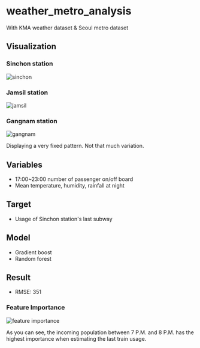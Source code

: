 # weather_metro_analysis
With KMA weather dataset &amp; Seoul metro dataset
 
## Visualization
 
### Sinchon station
![sinchon](https://github.com/skywalker023/weather_metro_analysis/blob/master/data/sinchon_station_usage.png?raw=true)
 
### Jamsil station
![jamsil](https://github.com/skywalker023/weather_metro_analysis/blob/master/data/jamsil_station_usage.png?raw=true)
 
### Gangnam station
![gangnam](https://github.com/skywalker023/weather_metro_analysis/blob/master/data/gangnam_station_usage.png?raw=true)

Displaying a very fixed pattern. Not that much variation.

## Variables
* 17:00~23:00 number of passenger on/off board
* Mean temperature, humidity, rainfall at night
 
## Target
* Usage of Sinchon station's last subway
 
## Model
* Gradient boost
* Random forest

## Result
* RMSE: 351

### Feature Importance
![feature importance](https://github.com/skywalker023/weather_metro_analysis/blob/master/data/feature_importance.png?raw=true)

As you can see, the incoming population between 7 P.M. and 8 P.M. has the highest importance when estimating the last train usage.